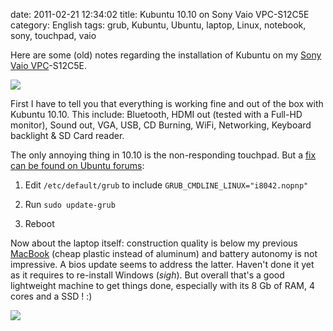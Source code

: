 date: 2011-02-21 12:34:02
title: Kubuntu 10.10 on Sony Vaio VPC-S12C5E
category: English
tags: grub, Kubuntu, Ubuntu, laptop, Linux, notebook, sony, touchpad, vaio

Here are some (old) notes regarding the installation of Kubuntu on my [Sony Vaio VPC](http://www.amazon.com/gp/product/B004J1G57I/ref=as_li_tf_tl?ie=UTF8&tag=kevideld-20&linkCode=as2&camp=217145&creative=399373&creativeASIN=B004J1G57I)-S12C5E.

![](http://www.assoc-amazon.com/e/ir?t=kevideld-20&l=as2&o=1&a=B004J1G57I&camp=217145&creative=399373)

First I have to tell you that everything is working fine and out of the box with Kubuntu 10.10. This include: Bluetooth, HDMI out (tested with a Full-HD monitor), Sound out, VGA, USB, CD Burning, WiFi, Networking, Keyboard backlight & SD Card reader.

The only annoying thing in 10.10 is the non-responding touchpad. But a [fix can be found on Ubuntu forums](http://ubuntuforums.org/showpost.php?p=9806445&postcount=9):

  1. Edit `/etc/default/grub` to include `GRUB_CMDLINE_LINUX="i8042.nopnp"`

  2. Run `sudo update-grub`

  3. Reboot

Now about the laptop itself: construction quality is below my previous [MacBook](http://www.amazon.com/gp/product/B002QQ8H8I/ref=as_li_tf_tl?ie=UTF8&tag=kevideld-20&linkCode=as2&camp=217145&creative=399373&creativeASIN=B002QQ8H8I) (cheap plastic instead of aluminum) and battery autonomy is not impressive. A bios update seems to address the latter. Haven't done it yet as it requires to re-install Windows (*sigh*). But overall that's a good lightweight machine to get things done, especially with its 8 Gb of RAM, 4 cores and a SSD ! :)

![](http://www.assoc-amazon.com/e/ir?t=kevideld-20&l=as2&o=1&a=B002QQ8H8I&camp=217145&creative=399373)
